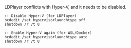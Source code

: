 LDPlayer conflicts with Hyper-V, and it needs to be disabled.

```
:: Disable Hyper-V (for LDPlayer)
bcdedit /set hypervisorlaunchtype off
shutdown /r /t 0

:: Enable Hyper-V again (for WSL/Docker)
bcdedit /set hypervisorlaunchtype auto
shutdown /r /t 0

```

